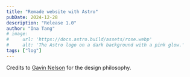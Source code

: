 ```yaml
---
title: "Remade website with Astro"
pubDate: 2024-12-28
description: "Release 1.0"
author: "Ina Tang"
# image:
#     url: 'https://docs.astro.build/assets/rose.webp'
#     alt: 'The Astro logo on a dark background with a pink glow.'
tags: ["log"]
---
```


Credits to [Gavin Nelson](https://nelson.co) for the design philosophy. 